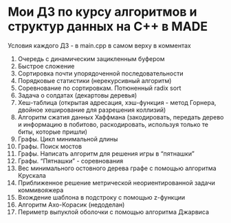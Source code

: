 # Мои ДЗ по курсу алгоритмов и структур данных на C++ в MADE

Условия каждого ДЗ - в main.cpp в самом верху в комментах

1. Очередь с динамическим зацикленным буфером
2. Быстрое сложение
3. Сортировка почти упорядоченной последовательности
4. Порядковые статистики (нерекурсивный алгоритм)
5. Соревнование по сортировкам. Потюненный radix sort
6. Задача о солдатах (декартовы деревья)
7. Хеш-таблица (открытая адресация, хэш-функция - метод Горнера, двойное хеширование для разрешения коллизий)
8. Алгоритм сжатия данных Хаффмана (закодировать, передать дерево и информацию в побитово, раскодировать, используя только те биты, которые пришли)
9. Графы. Цикл минимальной длины
10. Графы. Поиск мостов
11. Графы. Написать алгоритм для решения игры в “пятнашки”
12. Графы. “Пятнашки” - соревнования
13. Вес минимального остовного дерева графе с помощью алгоритма Крускала
14. Приближенное решение метрической неориентированной задачи коммивояжера
15. Вхождение шаблона в подстроку с помощью z-функции
16. Алгоритм Ахо-Корасик (недоделан)
17. Периметр выпуклой оболочки с помощью алгоритма Джарвиса

